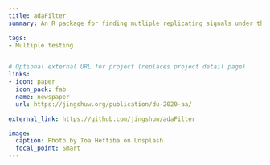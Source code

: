 ```yaml
---
title: adaFilter
summary: An R package for finding mutliple replicating signals under the Partial Conjunction framework. adaFilter can simultaneously find all signals that replicate in at least $r$ out of $n$ studies. 

tags:
- Multiple testing


# Optional external URL for project (replaces project detail page).
links:
- icon: paper
  icon_pack: fab
  name: newspaper
  url: https://jingshuw.org/publication/du-2020-aa/

external_link: https://github.com/jingshuw/adaFilter

image:
  caption: Photo by Toa Heftiba on Unsplash
  focal_point: Smart
---
```


